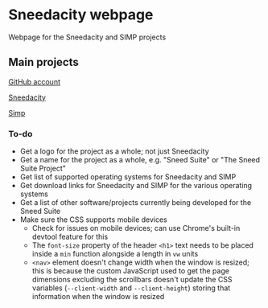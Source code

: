 # Sneedacity webpage

Webpage for the Sneedacity and SIMP projects

## Main projects

[GitHub account](https://github.com/Sneeds-Feed-and-Seed)

[Sneedacity](https://github.com/Sneeds-Feed-and-Seed/sneedacity)

[Simp](https://github.com/Sneeds-Feed-and-Seed/SIMP)

### To-do

* Get a logo for the project as a whole; not just Sneedacity
* Get a name for the project as a whole, e.g. "Sneed Suite" or "The Sneed Suite Project"
* Get list of supported operating systems for Sneedacity and SIMP
* Get download links for Sneedacity and SIMP for the various operating systems
* Get a list of other software/projects currently being developed for the Sneed Suite
* Make sure the CSS supports mobile devices
  * Check for issues on mobile devices; can use Chrome's built-in devtool feature for this
  * The `font-size` property of the header `<h1>` text needs to be placed inside a `min` function alongside a length in `vw` units
  * `<nav>` element doesn't change width when the window is resized; this is because the custom JavaScript used to get the page dimensions excluding the scrollbars doesn't update the CSS variables (`--client-width` and `--client-height`) storing that information when the window is resized
